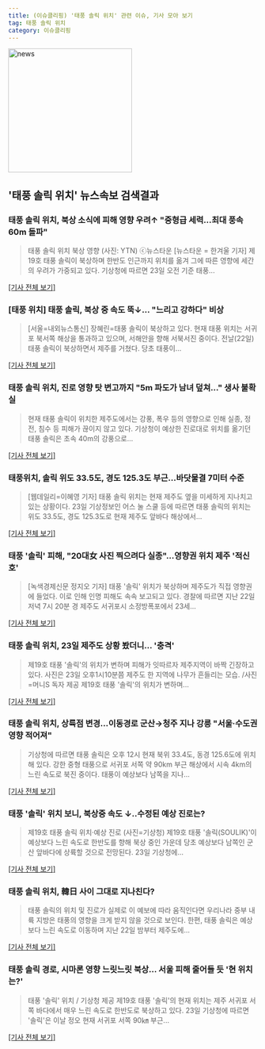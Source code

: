 ```yaml
---
title: (이슈클리핑) '태풍 솔릭 위치' 관련 이슈, 기사 모아 보기
tag: 태풍 솔릭 위치
category: 이슈클리핑
---
```

<img width="250" alt="news" src="https://user-images.githubusercontent.com/42597476/44503468-74a2c480-a6d1-11e8-96ce-d3a2ce3119a1.png">

## **'태풍 솔릭 위치'** 뉴스속보 검색결과
### 태풍 솔릭 위치, 북상 소식에 피해 영향 우려↑ "중형급 세력…최대 풍속 60m 돌파"

>태풍 솔릭 위치 북상 영향 (사진: YTN) ⓒ뉴스타운 [뉴스타운 = 한겨울 기자] 제19호 태풍 솔릭이 북상하며 한반도 인근까지 위치를 옮겨 그에 따른 영향에 세간의 우려가 가중되고 있다. 기상청에 따르면 23일 오전 기준 태풍...

[[기사 전체 보기]](http://www.newstown.co.kr/news/articleView.html?idxno=337643)

### [태풍 위치] 태풍 솔릭, 북상 중 속도 뚝↓… "느리고 강하다" 비상

>[서울=내외뉴스통신] 장혜린=태풍 솔릭이 북상하고 있다. 현재 태풍 위치는 서귀포 북서쪽 해상을 통과하고 있으며, 서해안을 향해 서북서진 중이다. 전날(22일) 태풍 솔릭이 북상하면서 제주를 거쳤다. 당초 태풍이...

[[기사 전체 보기]](http://www.nbnnews.co.kr/news/articleView.html?idxno=169224)

### 태풍 솔릭 위치, 진로 영향 탓 변고까지 "5m 파도가 남녀 덮쳐…" 생사 불확실

>현재 태풍 솔릭이 위치한 제주도에서는 강풍, 폭우 등의 영향으로 인해 실종, 정전, 침수 등 피해가 끊이지 않고 있다. 기상청이 예상한 진로대로 위치를 옮기던 태풍 솔릭은 초속 40m의 강풍으로...

[[기사 전체 보기]](http://www.ilyosisa.co.kr/news/articleView.html?idxno=150913)

### 태풍위치, 솔릭 위도 33.5도, 경도 125.3도 부근...바닷물결 7미터 수준

>[웹데일리=이혜영 기자] 태풍 솔릭 위치는 현재 제주도 옆을 미세하게 지나치고 있는 상황이다. 23일 기상정보인 어스 눌 스쿨 등에 따르면 태풍 솔릭의 위치는 위도 33.5도, 경도 125.3도로 현재 제주도 앞바다 해상에서...

[[기사 전체 보기]](http://www.webdaily.co.kr/view.php?ud=2018082312184678442d12411ff9_7)

### 태풍 '솔릭' 피해, "20대女 사진 찍으려다 실종"…영향권 위치 제주 '적신호'

>[녹색경제신문 정지오 기자] 태풍 '솔릭' 위치가 북상하며 제주도가 직접 영향권에 들었다. 이로 인해 인명 피해도 속속 보고되고 있다. 경찰에 따르면 지난 22일 저녁 7시 20분 경 제주도 서귀포시 소정방폭포에서 23세...

[[기사 전체 보기]](http://www.greened.kr/news/articleView.html?idxno=72668)

### 태풍 솔릭 위치, 23일 제주도 상황 봤더니… '충격'

>제19호 태풍 '솔릭'의 위치가 변하며 피해가 잇따르자 제주지역이 바짝 긴장하고 있다. 사진은 23일 오후1시10분쯤 제주도 한 지역에 나무가 흔들리는 모습. /사진=머니S 독자 제공 제19호 태풍 '솔릭'의 위치가 변하며...

[[기사 전체 보기]](http://moneys.mt.co.kr/news/mwView.php?no=2018082313118058507)

### 태풍 솔릭 위치, 상륙점 변경…이동경로 군산→청주 지나 강릉 "서울·수도권 영향 적어져"

>기상청에 따르면 태풍 솔릭은 오후 12시 현재 북위 33.4도, 동경 125.6도에 위치해 있다. 강한 중형 태풍으로 서귀포 서쪽 약 90km 부근 해상에서 시속 4km의 느린 속도로 북진 중이다. 태풍이 예상보다 남쪽을 지나...

[[기사 전체 보기]](http://www.g-enews.com/ko-kr/news/article/news_all/201808231347183571581e9b5a60_1/article.html)

### 태풍 '솔릭' 위치 보니, 북상중 속도 ↓..수정된 예상 진로는?

>제19호 태풍 솔릭 위치·예상 진로 (사진=기상청) 제19호 태풍 '솔릭(SOULIK)'이 예상보다 느린 속도로 한반도를 향해 북상 중인 가운데 당초 예상보다 남쪽인 군산 앞바다에 상륙할 것으로 전망된다. 23일 기상청에...

[[기사 전체 보기]](http://news.hankyung.com/article/201808230069I)

### 태풍 솔릭 위치, 韓日 사이 그대로 지나친다?

>태풍 솔릭의 위치 및 진로가 실제로 이 예보에 따라 움직인다면 우리나라 중부 내륙 지방은 태풍의 영향을 크게 받지 않을 것으로 보인다. 한편, 태풍 솔릭은 예상보다 느린 속도로 이동하며 지난 22일 밤부터 제주도에...

[[기사 전체 보기]](http://biz.heraldcorp.com/culture/view.php?ud=201808231209178938286_1)

### 태풍 솔릭 경로, 시마론 영향 느릿느릿 북상… 서울 피해 줄어들 듯 '현 위치는?'

>태풍 '솔릭' 위치 / 기상청 제공 제19호 태풍 '솔릭'의 현재 위치는 제주 서귀포 서쪽 바다에서 매우 느린 속도로 한반도로 북상하고 있다. 23일 기상청에 따르면 '솔릭'은 이날 정오 현재 서귀포 서쪽 90㎞ 부근...

[[기사 전체 보기]](http://www.kyeongin.com/main/view.php?key=20180823010007401)


